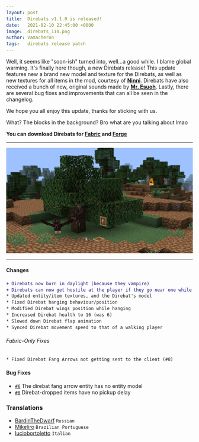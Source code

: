 ```yaml
---
layout: post
title:  Direbats v1.1.0 is released!
date:   2021-02-10 22:45:00 +0000
image:  direbats_110.png
author: Vamacheron
tags:   direbats release patch
---
```


Well, it seems like "soon-ish" turned into, well...a good while. I blame global warming.
It's finally here though, a new Direbats release! This update features new a brand new model and texture for the Direbats, as well as new textures for all items in the mod, courtesy of [**Ninni**](/#the-team). Direbats have also received a bunch of new, original sounds made by [**Mr. Esuoh**](/#the-team). Lastly, there are several bug fixes and improvements that can all be seen in the changelog.

We hope you all enjoy this update, thanks for sticking with us.

What? The blocks in the background? Bro what are you talking about lmao

**You can download Direbats for [Fabric](https://curseforge.com/minecraft/mc-mods/direbats-fabric) and [Forge](https://curseforge.com/minecraft/mc-mods/direbats-forge)**

---

![](/assets/images/blog/direbats_110_full.png)

---

#### Changes
```diff
+ Direbats now burn in daylight (because they vampire)
+ Direbats can now get hostile at the player if they go near one while hanging
* Updated entity/item textures, and the Direbat's model
* Fixed Direbat hanging behaviour/position
* Modified Direbat wings position while hanging
* Increased Direbat health to 16 (was 6)
* Slowed down Direbat flap animation
* Synced Direbat movement speed to that of a walking player
```

###### Fabric-Only Fixes
```diff
* Fixed Direbat Fang Arrows not getting sent to the client (#8)
```

#### Bug Fixes
- [`#6`](https://github.com/teamhollow/direbats/issues/6) The direbat fang arrow entity has no entity model
- [`#8`](https://github.com/teamhollow/direbats/issues/8) Direbat-dropped items have no pickup delay

### Translations
- [BardinTheDwarf](https://github.com/teamhollow/direbats/pull/9) `Russian`
- [Mikeliro](https://github.com/teamhollow/direbats/pull/10) `Brazilian Portuguese`
- [luciobortoletto](https://github.com/teamhollow/direbats/pull/11) `Italian`
